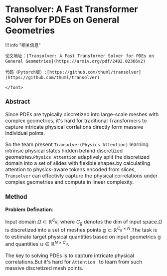 # Transolver: A Fast Transformer Solver for PDEs on General Geometries

<script src="https://polyfill.io/v3/polyfill.min.js?features=es6"></script>
<script src="https://cdn.jsdelivr.net/npm/mathjax@3/es5/tex-chtml.js"></script>

!!! info "相关信息"
    <font size = 3.5>
    
    论文地址：[Transolver: A Fast Transformer Solver for PDEs on General Geometries](https://arxiv.org/pdf/2402.02366v2)

    代码（Pytorch版）:[https://github.com/thuml/transolver](https://github.com/thuml/transolver)

    </font>

### Abstract

Since PDEs are typically discretized into large-scale meshes with complex geometries, it's hard for traditional Transformers to capture intricate physical corrlations directly form massive individual points.

So the team present ```Transolver(Physics Attention)``` learning intrinsic physical states hidden behind discretized geometries.```Physics Attention``` adaptively split the discretized domain into a set of slides with flexible shapes.by calculatiing attention to physics-aware tokens encoded from slices, ```Transolver``` can effectivly capture the physical correlations under complex geometries and compute in linear complexity.

### Method 

<B>Problem Defination</B>:

Input domain $\Omega \subset \mathbb{R}^{C_g}$, where $C_g$ denotes the dim of input space.$\Omega$ is discretized into a set of meshes points $\mathbb{g} \subset \mathbb{R}^{C_g \times N}$.The task is to estimate target physical quantities based on input geometrics $\mathbb{g}$ and quantities $\mathbb{u} \in \mathbb{R}^{N \times C_u}$.

The key to solving PDEs is to capture intricate physical correlations.But it's hard for ```Attention ``` to learn from such massive discretized mesh points.